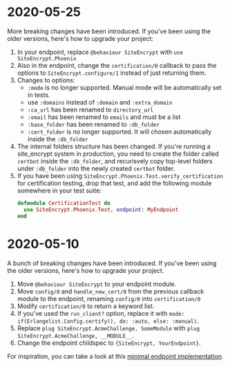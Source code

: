 # 2020-05-25

More breaking changes have been introduced. If you've been using the older versions, here's how to upgrade your project:

1. In your endpoint, replace `@behaviour SiteEncrypt` with `use SiteEncrypt.Phoenix`
2. Also in the endpoint, change the `certification/0` callback to pass the options to `SiteEncrypt.configure/1` instead of just returning them.
3. Changes to options:
    - `:mode` is no longer supported. Manual mode will be automatically set in tests.
    - use `:domains` instead of `:domain` and `:extra_domain`
    - `:ca_url` has been renamed to `directory_url`
    - `:email` has been renamed to `emails` and must be a list
    - `:base_folder` has been renamed to `:db_folder`
    - `:cert_folder` is no longer supported. It will chosen automatically inside the `:db_folder`
4. The internal folders structure has been changed. If you're running a site_encrypt system in production, you need to create the folder called `certbot` inside the `:db_folder`, and recurisvely copy top-level folders under `:db_folder` into the newly created `certbot` folder.
5. If you have been using `SiteEncrypt.Phoenix.Test.verify_certification` for certification testing, drop that test, and add the following module somewhere in your test suite:
    ```elixir
    defmodule CertificationTest do
      use SiteEncrypt.Phoenix.Test, endpoint: MyEndpoint
    end
    ```

# 2020-05-10

A bunch of breaking changes have been introduced. If you've been using the older versions, here's how to upgrade your project.

1. Move `@behaviour SiteEncrypt` to your endpoint module.
2. Move `config/0` and `handle_new_cert/0` from the previous callback module to the endpoint, renaming `config/0` into `certification/0`
3. Modify `certification/0` to return a keyword list.
4. If you've used the `run_client?` option, replace it with `mode: if(Erlangelist.Config.certify(), do: :auto, else: :manual)`.
5. Replace `plug SiteEncrypt.AcmeChallenge, SomeModule` with `plug SiteEncrypt.AcmeChallenge, __MODULE__`.
6. Change the endpoint childspec to `{SiteEncrypt, YourEndpoint}`.

For inspiration, you can take a look at this [minimal endpoint implementation](https://github.com/sasa1977/site_encrypt/blob/master/demos/phoenix/lib/phoenix_demo/endpoint.ex).

